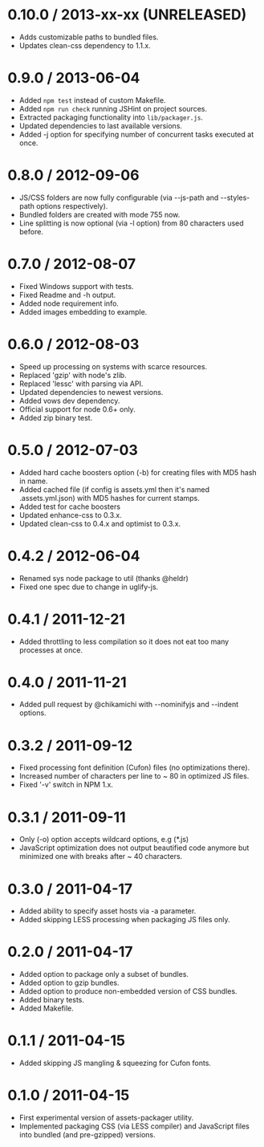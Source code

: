 0.10.0 / 2013-xx-xx (UNRELEASED)
==================

* Adds customizable paths to bundled files.
* Updates clean-css dependency to 1.1.x.

0.9.0 / 2013-06-04
==================

* Added `npm test` instead of custom Makefile.
* Added `npm run check` running JSHint on project sources.
* Extracted packaging functionality into `lib/packager.js`.
* Updated dependencies to last available versions.
* Added -j option for specifying number of concurrent tasks executed at once.

0.8.0 / 2012-09-06
==================

* JS/CSS folders are now fully configurable (via --js-path and --styles-path options respectively).
* Bundled folders are created with mode 755 now.
* Line splitting is now optional (via -l option) from 80 characters used before.

0.7.0 / 2012-08-07
==================

* Fixed Windows support with tests.
* Fixed Readme and -h output.
* Added node requirement info.
* Added images embedding to example.

0.6.0 / 2012-08-03
==================

* Speed up processing on systems with scarce resources.
* Replaced 'gzip' with node's zlib.
* Replaced 'lessc' with parsing via API.
* Updated dependencies to newest versions.
* Added vows dev dependency.
* Official support for node 0.6+ only.
* Added zip binary test.

0.5.0 / 2012-07-03
==================

* Added hard cache boosters option (-b) for creating files with MD5 hash in name.
* Added cached file (if config is assets.yml then it's named .assets.yml.json) with MD5 hashes for current stamps.
* Added test for cache boosters
* Updated enhance-css to 0.3.x.
* Updated clean-css to 0.4.x and optimist to 0.3.x.

0.4.2 / 2012-06-04
==================

* Renamed sys node package to util (thanks @heldr)
* Fixed one spec due to change in uglify-js.

0.4.1 / 2011-12-21
==================

* Added throttling to less compilation so it does not eat too many processes at once.

0.4.0 / 2011-11-21
==================

* Added pull request by @chikamichi with --nominifyjs and --indent options.

0.3.2 / 2011-09-12
==================

* Fixed processing font definition (Cufon) files (no optimizations there).
* Increased number of characters per line to ~ 80 in optimized JS files.
* Fixed '-v' switch in NPM 1.x.

0.3.1 / 2011-09-11
==================

* Only (-o) option accepts wildcard options, e.g (*.js)
* JavaScript optimization does not output beautified code anymore but minimized one with breaks after ~ 40 characters.

0.3.0 / 2011-04-17
==================

* Added ability to specify asset hosts via -a parameter.
* Added skipping LESS processing when packaging JS files only.

0.2.0 / 2011-04-17
==================

* Added option to package only a subset of bundles.
* Added option to gzip bundles.
* Added option to produce non-embedded version of CSS bundles.
* Added binary tests.
* Added Makefile.

0.1.1 / 2011-04-15
==================

* Added skipping JS mangling & squeezing for Cufon fonts.

0.1.0 / 2011-04-15
==================

* First experimental version of assets-packager utility.
* Implemented packaging CSS (via LESS compiler) and JavaScript files into bundled (and pre-gzipped) versions.
